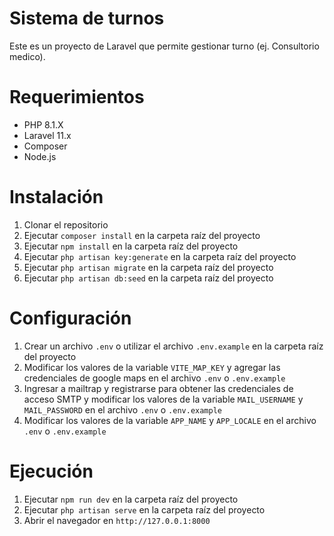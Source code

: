 # Sistema de turnos

Este es un proyecto de Laravel que permite gestionar turno (ej. Consultorio medico).

# Requerimientos

- PHP 8.1.X
- Laravel 11.x
- Composer
- Node.js

# Instalación

1. Clonar el repositorio
2. Ejecutar `composer install` en la carpeta raíz del proyecto
3. Ejecutar `npm install` en la carpeta raíz del proyecto
4. Ejecutar `php artisan key:generate` en la carpeta raíz del proyecto
5. Ejecutar `php artisan migrate` en la carpeta raíz del proyecto
6. Ejecutar `php artisan db:seed` en la carpeta raíz del proyecto

# Configuración

1. Crear un archivo `.env` o utilizar el archivo `.env.example` en la carpeta raíz del proyecto
2. Modificar los valores de la variable `VITE_MAP_KEY` y agregar las credenciales de google maps en el archivo `.env` o `.env.example`
3. Ingresar a mailtrap y registrarse para obtener las credenciales de acceso SMTP y modificar los valores de la variable `MAIL_USERNAME` y `MAIL_PASSWORD` en el archivo `.env` o `.env.example`
4. Modificar los valores de la variable `APP_NAME` y `APP_LOCALE` en el archivo `.env` o `.env.example`


# Ejecución

1. Ejecutar `npm run dev` en la carpeta raíz del proyecto
2. Ejecutar `php artisan serve` en la carpeta raíz del proyecto
3. Abrir el navegador en `http://127.0.0.1:8000`




